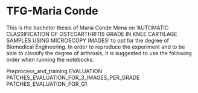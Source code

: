 # TFG-Maria Conde
This is the bachelor thesis of María Conde Mena on ‘AUTOMATIC CLASSIFICATION OF OSTEOARTHRITIS GRADE IN KNEE CARTILAGE SAMPLES USING MICROSCOPY IMAGES’ to opt for the degree of Biomedical Engineering. In order to reproduce the experiment and to be able to classify the degree of arthrosis, it is suggested to use the following order when running the notebooks.

Preprocess_and_training
EVALUATION
PATCHES_EVALUATION_FOR_3_IMAGES_PER_GRADE
PATCHES_EVALUATION_FOR_G1
